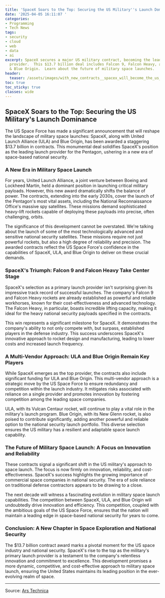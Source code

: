 ```yaml
---
title: 'SpaceX Soars to the Top: Securing the US Military''s Launch Dominance'
date: '2025-04-05 16:11:07 '
categories:
- Programming
- Tech News
tags:
- security
- cloud
- web
- data
- ai
excerpt: SpaceX secures a major US military contract, becoming the leading launch
  provider.  This $13.7 billion deal includes Falcon 9, Falcon Heavy, and rivals ULA
  & Blue Origin.  Learn about the future of military space launches.
header:
  teaser: /assets/images/with_new_contracts__spacex_will_become_the_us_mili_20250405161106.jpg
toc: true
toc_sticky: true
classes: wide
---
```


## SpaceX Soars to the Top: Securing the US Military's Launch Dominance

The US Space Force has made a significant announcement that will reshape the landscape of military space launches: SpaceX, along with United Launch Alliance (ULA) and Blue Origin, has been awarded a staggering $13.7 billion in contracts.  This monumental deal solidifies SpaceX's position as the leading launch provider for the Pentagon, ushering in a new era of space-based national security.

### A New Era in Military Space Launch

For years, United Launch Alliance, a joint venture between Boeing and Lockheed Martin, held a dominant position in launching critical military payloads.  However, this new award dramatically shifts the balance of power.  The contracts, extending into the early 2030s, cover the launch of the Pentagon's most vital assets, including the National Reconnaissance Office's massive spy satellites. These missions demand sophisticated heavy-lift rockets capable of deploying these payloads into precise, often challenging, orbits.

The significance of this development cannot be overstated.  We're talking about the launch of some of the most technologically advanced and sensitive national security satellites. These missions require not just powerful rockets, but also a high degree of reliability and precision.  The awarded contracts reflect the US Space Force's confidence in the capabilities of SpaceX, ULA, and Blue Origin to deliver on these crucial demands.

### SpaceX's Triumph: Falcon 9 and Falcon Heavy Take Center Stage

SpaceX's selection as a primary launch provider isn't surprising given its impressive track record of successful launches. The company's Falcon 9 and Falcon Heavy rockets are already established as powerful and reliable workhorses, known for their cost-effectiveness and advanced technology. The Falcon Heavy, in particular, boasts incredible lifting capacity, making it ideal for the heavy national security payloads specified in the contracts.

This win represents a significant milestone for SpaceX. It demonstrates the company's ability to not only compete with, but surpass, established players in the defense industry.  This success underscores SpaceX's innovative approach to rocket design and manufacturing, leading to lower costs and increased launch frequency.

### A Multi-Vendor Approach: ULA and Blue Origin Remain Key Players

While SpaceX emerges as the top provider, the contracts also include significant funding for ULA and Blue Origin.  This multi-vendor approach is a strategic move by the US Space Force to ensure redundancy and competition within the launch industry.  It mitigates risks associated with reliance on a single provider and promotes innovation by fostering competition among the leading space companies.

ULA, with its Vulcan Centaur rocket, will continue to play a vital role in the military's launch program.  Blue Origin, with its New Glenn rocket, is also poised to contribute significantly, adding another powerful and reliable option to the national security launch portfolio.  This diverse selection ensures the US military has a resilient and adaptable space launch capability.

### The Future of Military Space Launch: A Focus on Innovation and Reliability

These contracts signal a significant shift in the US military's approach to space launch. The focus is now firmly on innovation, reliability, and cost-effectiveness.  SpaceX's success highlights the growing importance of commercial space companies in national security.  The era of sole reliance on traditional defense contractors appears to be drawing to a close.

The next decade will witness a fascinating evolution in military space launch capabilities.  The competition between SpaceX, ULA, and Blue Origin will undoubtedly drive innovation and efficiency.  This competition, coupled with the ambitious goals of the US Space Force, ensures that the nation will maintain a leading edge in space-based national security for years to come.

### Conclusion: A New Chapter in Space Exploration and National Security

The $13.7 billion contract award marks a pivotal moment for the US space industry and national security. SpaceX's rise to the top as the military's primary launch provider is a testament to the company's relentless innovation and commitment to excellence.  This development promises a more dynamic, competitive, and cost-effective approach to military space launch, ensuring the United States maintains its leading position in the ever-evolving realm of space.


---

Source: [Ars Technica ](https://arstechnica.com/space/2025/04/with-new-contracts-spacex-will-become-the-us-militarys-top-launch-provider/)